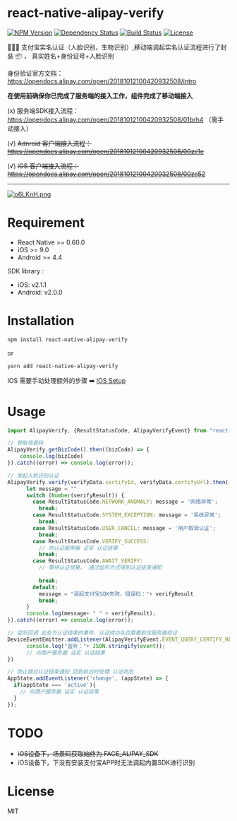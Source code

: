 # react-native-alipay-verify
[![NPM Version](https://img.shields.io/npm/v/react-native-alipay-verify.svg)](https://npmjs.org/package/react-native-alipay-verify)
[![Dependency Status](https://img.shields.io/david/react-native-alipay-verify.svg)](https://david-dm.org/react-native-alipay-verify)
[![Build Status](https://img.shields.io/travis/react-native-alipay-verify/master.svg)](https://travis-ci.org/react-native-alipay-verify)
[![License](https://img.shields.io/npm/l/react-native-alipay-verify.svg)](./LICENSE)

🍺🍺🍺 支付宝实名认证（人脸识别，生物识别）,移动端调起实名认证流程进行了封装 📦 ， 真实姓名+身份证号+人脸识别

身份验证官方文档：https://opendocs.alipay.com/open/20181012100420932508/intro

**在使用前确保你已完成了服务端的接入工作，组件完成了移动端接入**

(x) 服务端SDK接入流程：https://opendocs.alipay.com/open/20181012100420932508/01brh4 （需手动接入）

(√) ~~Adnroid 客户端接入流程：https://opendocs.alipay.com/open/20181012100420932508/00zc1e~~

(√) ~~iOS 客户端接入流程：https://opendocs.alipay.com/open/20181012100420932508/00ze52~~
****

[![o6LKnH.png](https://s4.ax1x.com/2021/12/07/o6LKnH.png)](https://imgtu.com/i/o6LKnH)

# Requirement
- React Native >= 0.60.0
- iOS >= 9.0
- Android >= 4.4

    
SDK library :

- iOS: v2.1.1
- Android: v2.0.0

# Installation

```sh
npm install react-native-alipay-verify
```

or

```sh
yarn add react-native-alipay-verify
```

IOS 需要手动处理额外的步骤 ➡️ [IOS Setup](./docs/ios-setup.md)

# Usage

```js
import AlipayVerify, {ResultStatusCode, AlipayVerifyEvent} from "react-native-alipay-verify";

// 获取场景码
AlipayVerify.getBizCode().then((bizCode) => {
	console.log(bizCode)
}).catch((error) => console.log(error));

// 发起人脸识别认证
AlipayVerify.verify(verifyData.certifyId, verifyData.certifyUrl).then((verifyResult) => {
      let message = ""
      switch (Number(verifyResult)) {
        case ResultStatusCode.NETWORK_ANOMALY: message = '网络异常';
          break;
        case ResultStatusCode.SYSTEM_EXCEPTION: message = '系统异常';
          break;
        case ResultStatusCode.USER_CANCEL: message = '用户取消认证';
          break;
        case ResultStatusCode.VERIFY_SUCCESS:
          // 向认证服务器 证实 认证结果
          break;
        case ResultStatusCode.AWAIT_VERIFY:
          // 等待认证结果， 通过监听方式得到认证结束通知
          
          break;
        default:
          message = "调起支付宝SDK失败，错误码："+ verifyResult
          break;
      }
      console.log(message+ " " + verifyResult);
}).catch((error) => console.log(error));

// 监听回调 此处为认证结束的事件。认证成功与否需要前往服务器验证
DeviceEventEmitter.addListener(AlipayVerifyEvent.EVENT_QUERY_CERTIFY_RESULT,(event) => {
      console.log("监听："+ JSON.stringify(event));
      // 向商户服务器 证实 认证结果
})

// 防止错过认证结束通知 回到前台时处理 认证状态
AppState.addEventListener('change', (appState) => {
  if(appState === 'active'){
    // 向商户服务器 证实 认证结果
  }
});
```

# TODO

- ~~iOS设备下，场景码获取始终为 FACE_ALIPAY_SDK~~
- iOS设备下，下没有安装支付宝APP时无法调起内置SDK进行识别

# License

MIT

